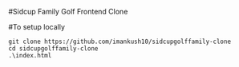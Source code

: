 #Sidcup Family Golf Frontend Clone

#To setup locally

```
git clone https://github.com/imankush10/sidcupgolffamily-clone
cd sidcupgolffamily-clone
.\index.html
```
